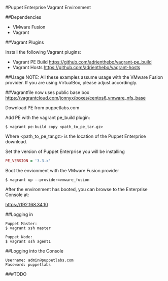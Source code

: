#Puppet Enterprise Vagrant Environment

##Dependencies
* VMware Fusion
* Vagrant

##Vagrant Plugins

Install the following Vagrant plugins:

* Vagrant PE Build
  https://github.com/adrienthebo/vagrant-pe_build
* Vagrant Hosts
 https://github.com/adrienthebo/vagrant-hosts

##Usage
NOTE:  All these examples assume usage with the VMware Fusion provider.  If
you are using VirtualBox, please adjust accordingly.

##Vagrantfile now uses public base box
https://vagrantcloud.com/jonnyx/boxes/centos6_vmware_nfs_base


 Download PE from puppetlabs.com

 Add PE with the vagrant pe_build plugin:
```
$ vagrant pe-build copy <path_to_pe_tar.gz>
```

Where <path_to_pe_tar.gz> is the location of the Puppet Enterprise download.

Set the version of Puppet Enterprise you will be installing
```ruby
PE_VERSION = '3.3.x'
```

Boot the envionment with the VMware Fusion provider
```
$ vagrant up --provider=vmware_fusion
```

After the environment has booted, you can browse to the Enterprise Console at:

  https://192.168.34.10

##Logging in
```
Puppet Master:
$ vagrant ssh master

Puppet Node:
$ vagrant ssh agent1
```

##Logging into the Console
```
Username: admin@puppetlabs.com
Password: puppetlabs
```

###TODO
